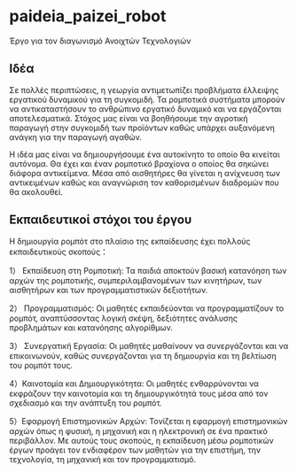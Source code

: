 # paideia_paizei_robot

Έργο για τον διαγωνισμό Ανοιχτών Τεχνολογιών

Ιδέα
----
Σε πολλές περιπτώσεις, η γεωργία αντιμετωπίζει προβλήματα έλλειψης εργατικού δυναμικού για τη συγκομιδή. Τα ρομποτικά συστήματα μπορούν να αντικαταστήσουν το ανθρώπινο εργατικό δυναμικό και να εργάζονται αποτελεσματικά. Στόχος μας είναι να βοηθήσουμε την αγροτική παραγωγή στην συγκομιδή των προϊόντων καθώς υπάρχει αυξανόμενη ανάγκη για την παραγωγή αγαθών.

Η ιδέα μας είναι να δημιουργήσουμε ένα αυτοκίνητο το οποίο θα κινείται αυτόνομα. Θα έχει και έναν ρομποτικό βραχίονα ο οποίος θα σηκώνει διάφορα αντικείμενα. Μέσα από αισθητήρες θα γίνεται η ανίχνευση των αντικειμένων καθώς και αναγνώριση τον καθορισμένων διαδρομών που θα ακολουθεί.

Eκπαιδευτικοί στόχοι του έργου
------------------------------
Η δημιουργία ρομπότ στο πλαίσιο της εκπαίδευσης έχει πολλούς εκπαιδευτικούς σκοπούς：

   1） Εκπαίδευση στη Ρομποτική: Τα παιδιά αποκτούν βασική κατανόηση των αρχών της ρομποτικής, συμπεριλαμβανομένων των κινητήρων, των αισθητήρων και των προγραμματιστικών δεξιοτήτων.

   2） Προγραμματισμός: Οι μαθητές εκπαιδεύονται να προγραμματίζουν το ρομπότ, αναπτύσσοντας λογική σκέψη, δεξιότητες ανάλυσης προβλημάτων και κατανόησης αλγορίθμων.

   3） Συνεργατική Εργασία: Οι μαθητές μαθαίνουν να συνεργάζονται και να επικοινωνούν, καθώς συνεργάζονται για τη δημιουργία και τη βελτίωση του ρομπότ τους.

   4）Καινοτομία και Δημιουργικότητα: Οι μαθητές ενθαρρύνονται να εκφράζουν την καινοτομία και τη δημιουργικότητά τους μέσα από τον σχεδιασμό και την ανάπτυξη του ρομπότ.

   5）Εφαρμογή Επιστημονικών Αρχών: Τονίζεται η εφαρμογή επιστημονικών αρχών όπως η φυσική, η μηχανική και η ηλεκτρονική σε ένα πρακτικό περιβάλλον.
Με αυτούς τους σκοπούς, η εκπαίδευση μέσω ρομποτικών έργων προάγει τον ενδιαφέρον των μαθητών για την επιστήμη, την τεχνολογία, τη μηχανική και τον προγραμματισμό.
